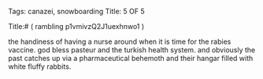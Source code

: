 Tags: canazei, snowboarding
Title: 5 OF 5
  
Title:# ( rambling p1vmivzQ2J1uexhnwo1 )  
  
the handiness of having a nurse around when it is time for the rabies vaccine. god bless pasteur and the turkish health system. and obviously the past catches up via a pharmaceutical behemoth and their hangar filled with white fluffy rabbits.  
